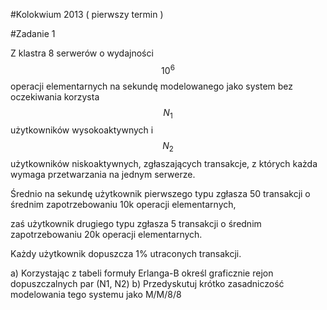 #Kolokwium 2013 ( pierwszy termin )

#Zadanie 1

Z klastra 8 serwerów o wydajności $$ 10^6 $$ operacji elementarnych na sekundę modelowanego jako system bez oczekiwania korzysta 
$$ N_1 $$ użytkowników wysokoaktywnych i 
$$ N_2 $$ użytkowników niskoaktywnych,
zgłaszających transakcje, z których każda wymaga przetwarzania na jednym serwerze. 

Średnio na sekundę użytkownik pierwszego typu zgłasza 50 transakcji o średnim zapotrzebowaniu 10k operacji elementarnych, 

zaś użytkownik drugiego typu zgłasza 5 transakcji o średnim zapotrzebowaniu 20k operacji elementarnych.
 
Każdy użytkownik dopuszcza 1% utraconych transakcji.

a) Korzystając z tabeli formuły Erlanga-B określ graficznie rejon dopuszczalnych par (N1, N2)
b) Przedyskutuj krótko zasadniczość modelowania tego systemu jako M/M/8/8